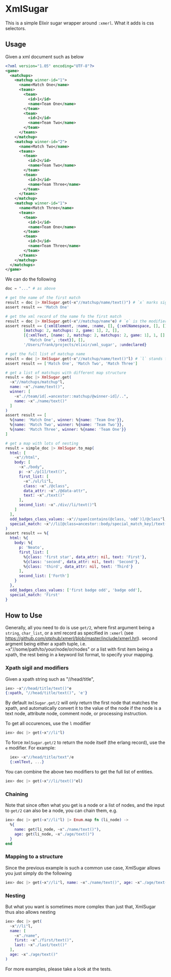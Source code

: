XmlSugar
========

This is a simple Elixir sugar wrapper around `:xmerl`. What it adds is css selectors.

## Usage

Given a xml document such as below

```xml
<?xml version="1.05" encoding="UTF-8"?>
<game>
  <matchups>
    <matchup winner-id="1">
      <name>Match One</name>
      <teams>
        <team>
          <id>1</id>
          <name>Team One</name>
        </team>
        <team>
          <id>2</id>
          <name>Team Two</name>
        </team>
      </teams>
    </matchup>
    <matchup winner-id="2">
      <name>Match Two</name>
      <teams>
        <team>
          <id>2</id>
          <name>Team Two</name>
        </team>
        <team>
          <id>3</id>
          <name>Team Three</name>
        </team>
      </teams>
    </matchup>
    <matchup winner-id="1">
      <name>Match Three</name>
      <teams>
        <team>
          <id>1</id>
          <name>Team One</name>
        </team>
        <team>
          <id>3</id>
          <name>Team Three</name>
        </team>
      </teams>
    </matchup>
  </matchups>
</game>
```
We can do the following

```elixir
doc = "..." # as above

# get the name of the first match
result = doc |> XmlSugar.get(~x"//matchup/name/text()") # `x` marks sigil for (x)path
assert result == 'Match One'

# get the xml record of the name fo the first match
result = doc |> XmlSugar.get(~x"//matchup/name"e) # `e` is the modifier for (e)ntity
assert result == {:xmlElement, :name, :name, [], {:xmlNamespace, [], []},
        [matchup: 2, matchups: 2, game: 1], 2, [],
        [{:xmlText, [name: 2, matchup: 2, matchups: 2, game: 1], 1, [],
          'Match One', :text}], [],
        '/Users/frank/projects/elixir/xml_sugar', :undeclared}

# get the full list of matchup name
result = doc |> XmlSugar.get(~x"//matchup/name/text()"l) # `l` stands for (l)ist
assert result == ['Match One', 'Match Two', 'Match Three']

# get a list of matchups with different map structure
result = doc |> XmlSugar.get(
  ~x"//matchups/matchup"l,
  name: ~x"./name/text()",
  winner: [
    ~x".//team/id[.=ancestor::matchup/@winner-id]/..",
    name: ~x"./name/text()"
  ]
)
assert result == [
  %{name: 'Match One', winner: %{name: 'Team One'}},
  %{name: 'Match Two', winner: %{name: 'Team Two'}},
  %{name: 'Match Three', winner: %{name: 'Team One'}}
]

# get a map with lots of nesting
result = simple_doc |> XmlSugar.to_map(
  html: [
    ~x"//html",
    body: [
      ~x"./body",
      p: ~x"./p[1]/text()",
      first_list: [
        ~x"./ul/li"l,
        class: ~x"./@class",
        data_attr: ~x"./@data-attr",
        text: ~x"./text()"
      ],
      second_list: ~x"./div//li/text()"l
    ]
  ],
  odd_badges_class_values: ~x"//span[contains(@class, 'odd')]/@class"l,
  special_match: ~x"//li[@class=ancestor::body/special_match_key]/text()"
)
assert result == %{
  html: %{
    body: %{
      p: 'Neato',
      first_list: [
        %{class: 'first star', data_attr: nil, text: 'First'},
        %{class: 'second', data_attr: nil, text: 'Second'},
        %{class: 'third', data_attr: nil, text: 'Third'}
      ],
      second_list: ['Forth']
    }
  },
  odd_badges_class_values: ['first badge odd', 'badge odd'],
  special_match: 'First'
}

```

## How to Use

Generally, all you need to do is use `get/2`, where first argument being a `string`, `char_list`, or a xml record
as specified in `:xmerl` (see https://github.com/otphub/xmerl/blob/master/include/xmerl.hrl). second argment being
either a xpath tuple, i.e. ~x"//some/path/to/your/node/or/nodes" or
a list with first item being a xpath, the rest being in a keyword list format, to specify your mapping.

### Xpath sigil and modifiers

Given a xpath string such as "//head/title",

```elixir
iex> ~x"//head/title/text()"e
{:xpath, "//head/title/text()", 'e'}
```

By default `XmlSugar.get/2` will only return the first node that matches the xpath, and automatically convert it
to the value of the node if the node is a text node, attribute node, comment node, or processing instruction.

To get all occurences, use the `l` modifier

```elixir
iex> doc |> get(~x"//li"l)
```

To force `XmlSugar.get/2` to return the node itself (the erlang record), use the `e` modifier. For example:

```elixir
  iex> ~x"//head/title/text"/e
  {:xmlText, ...}
```

You can combine the above two modifiers to get the full list of entities.

```elixir
iex> doc |> get(~x"//li/text()"el)
```

### Chaining

Note that since often what you get is a node or a list of nodes, and the input to `get/2` can also be a node,
you can chain them, e.g.

```elixir
iex> doc |> get(~x"//li"l) |> Enum.map fn (li_node) ->
  %{
    name: get(li_node, ~x"./name/text()"),
    age: get(li_node, ~x"./age/text()")
  }
end
```

### Mapping to a structure

Since the previous example is such a common use case, XmlSugar allows you just simply do the following

```elixir
iex> doc |> get(~x"//li"l, name: ~x"./name/text()", age: ~x"./age/text()")
```

### Nesting

But what you want is sometimes more complex than just that, XmlSugar thus also allows nesting

```elixir
iex> doc |> get(
  ~x"//li"l,
  name: [
    ~x"./name",
    first: ~x"./first/text()",
    last: ~x"./last/text()"
  ],
  age: ~x"./age/text()"
)
```

For more examples, please take a look at the tests.
